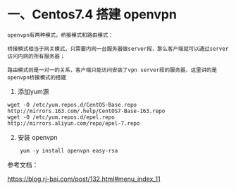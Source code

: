  # 一、Centos7.4 搭建 openvpn

    openvpn有两种模式，桥接模式和路由模式：

    桥接模式相当于网关模式，只需要内网一台服务器做server段，那么客户端就可以通过server访问内网的所有服务器；

    路由模式则是一对一的关系，客户端只能访问安装了vpn server段的服务器，这里讲的是openvpn桥接模式的搭建

1. 添加yum源
```shell
wget -O /etc/yum.repos.d/CentOS-Base.repo http://mirrors.163.com/.help/CentOS7-Base-163.repo
wget -O /etc/yum.repos.d/epel.repo http://mirrors.aliyun.com/repo/epel-7.repo
``` 
2. 安装 openvpn
```shell
    yum -y install openvpn easy-rsa
```


 参考文档：
 
 https://blog.rj-bai.com/post/132.html#menu_index_11
